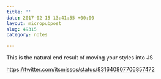 ```yaml
---
title: ''
date: 2017-02-15 13:41:55 +00:00
layout: micropubpost
slug: 49315
category: notes

---
```

This is the natural end result of moving your styles into JS

https://twitter.com/itsmisscs/status/831640807706857472
